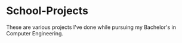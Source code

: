 # School-Projects
These are various projects I've done while pursuing my Bachelor's in Computer Engineering.
